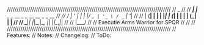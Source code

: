 /////////////////////////////////////////////////////////////////////////////////////
//                          _                                                      //
//                      ___| |__  _   _  __ _ _ __   __ _ _ __                     //
//                     / __| '_ \| | | |/ _` | '_ \ / _` | '__|                    //
//                    | (__| | | | |_| | (_| | | | | (_| | |                       //
//                     \___|_| |_|\__,_|\__, |_| |_|\__,_|_|                       //
//                                      |___/                                      //
//                          Executie Arms Warrior for SPQR                         //
//                                                                                 //
/////////////////////////////////////////////////////////////////////////////////////
// Features: 
// Notes:
// Changelog:
// ToDo:
